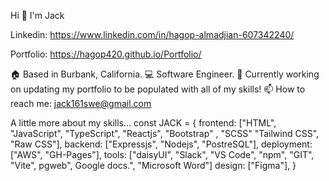 Hi 👋 I'm Jack

Linkedin: https://www.linkedin.com/in/hagop-almadjian-607342240/

Portfolio: https://hagop420.github.io/Portfolio/

🏠 Based in Burbank, California.
💻 Software Engineer.
🎯 Currently working on updating my portfolio to be populated with all of my skills!
📫 How to reach me: jack161swe@gmail.com


 A little more about my skills...
  const JACK = {
  frontend: ["HTML", "JavaScript", "TypeScript", "Reactjs", "Bootstrap" , "SCSS" "Tailwind CSS", "Raw CSS"],
  backend: ["Expressjs", "Nodejs", "PostreSQL"],
  deployment: ["AWS", "GH-Pages"],
  tools: ["daisyUI", "Slack", "VS Code", "npm", "GIT", "Vite", pgweb", Google docs.", "Microsoft Word"]
  design: ["Figma"],
}
